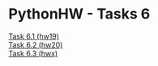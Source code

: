 # PythonHW - Tasks 6
[Task 6.1 (hw19)](Task6.1.md)           
[Task 6.2 (hw20)](Task6.2.md)     
[Task 6.3 (hwx)](Task6.3.md)     